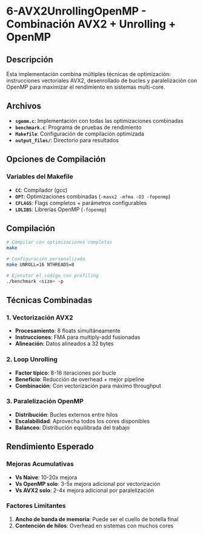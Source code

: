 # 6-AVX2UnrollingOpenMP - Combinación AVX2 + Unrolling + OpenMP

## Descripción

Esta implementación combina múltiples técnicas de optimización: instrucciones vectoriales AVX2, desenrollado de bucles y paralelización con OpenMP para maximizar el rendimiento en sistemas multi-core.

## Archivos

- **`sgemm.c`**: Implementación con todas las optimizaciones combinadas
- **`benchmark.c`**: Programa de pruebas de rendimiento
- **`Makefile`**: Configuración de compilación optimizada
- **`output_files/`**: Directorio para resultados

## Opciones de Compilación

### Variables del Makefile
- **`CC`**: Compilador (gcc)
- **`OPT`**: Optimizaciones combinadas (`-mavx2 -mfma -O3 -fopenmp`)
- **`CFLAGS`**: Flags completos + parámetros configurables
- **`LDLIBS`**: Librerías OpenMP (`-fopenmp`)

## Compilación

```bash
# Compilar con optimizaciones completas
make

# Configuración personalizada
make UNROLL=16 NTHREADS=8

# Ejecutar el código con profiling
./benchmark <size> -p
```

## Técnicas Combinadas

### 1. Vectorización AVX2
- **Procesamiento**: 8 floats simultáneamente
- **Instrucciones**: FMA para multiply-add fusionadas
- **Alineación**: Datos alineados a 32 bytes

### 2. Loop Unrolling
- **Factor típico**: 8-16 iteraciones por bucle
- **Beneficio**: Reducción de overhead + mejor pipeline
- **Combinación**: Con vectorización para máximo throughput

### 3. Paralelización OpenMP
- **Distribución**: Bucles externos entre hilos
- **Escalabilidad**: Aprovecha todos los cores disponibles
- **Balanceo**: Distribución equilibrada del trabajo

## Rendimiento Esperado

### Mejoras Acumulativas
- **Vs Naive**: 10-20x mejora
- **Vs OpenMP solo**: 3-5x mejora adicional por vectorización
- **Vs AVX2 solo**: 2-4x mejora adicional por paralelización

### Factores Limitantes
1. **Ancho de banda de memoria**: Puede ser el cuello de botella final
2. **Contención de hilos**: Overhead en sistemas con muchos cores